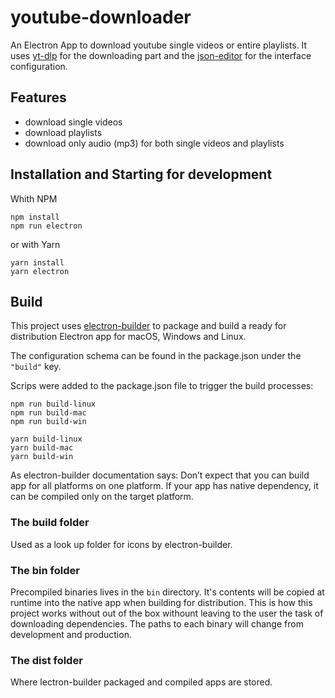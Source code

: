 # youtube-downloader

An Electron App to download youtube single videos or entire playlists. It uses [yt-dlp](https://github.com/yt-dlp/yt-dlp) for the downloading part and the [json-editor](https://github.com/json-editor/json-editor) for the interface configuration.

## Features

- download single videos
- download playlists
- download only audio (mp3) for both single videos and playlists

## Installation and Starting for development

Whith NPM

```
npm install
npm run electron
```
or with Yarn

```
yarn install
yarn electron
```

## Build

This project uses [electron-builder](https://www.electron.build/) to package and build a ready for distribution Electron app for macOS, Windows and Linux.

The configuration schema can be found in the package.json under the `"build"` key.

Scrips were added to the package.json file to trigger the build processes:

```
npm run build-linux
npm run build-mac
npm run build-win
```

```
yarn build-linux
yarn build-mac
yarn build-win
```

As electron-builder documentation says: Don’t expect that you can build app for all platforms on one platform. If your app has native dependency, it can be compiled only on the target platform.

### The build folder

Used as a look up folder for icons by electron-builder.

### The bin folder

Precompiled binaries lives in the `bin` directory. It's contents will be copied at runtime into the native app when building for distribution. This is how this project works without out of the box withount leaving to the user the task of downloading dependencies. The paths to each binary will change from development and production.

### The dist folder

Where lectron-builder packaged and compiled apps are stored.